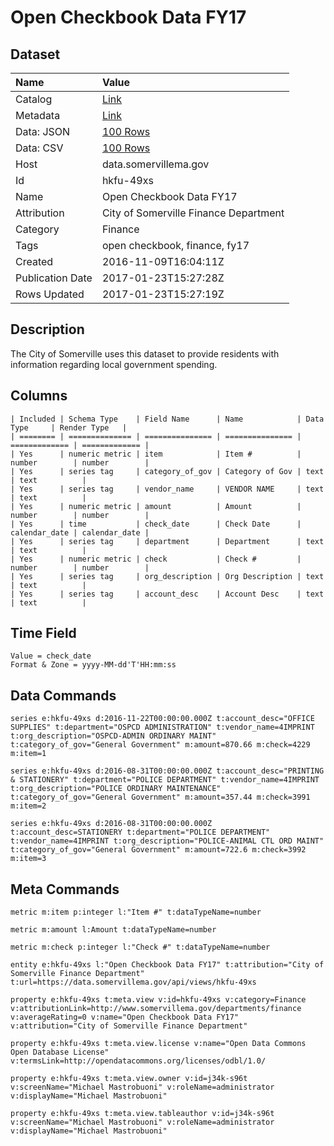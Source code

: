 # Open Checkbook Data FY17

## Dataset

| Name | Value |
| :--- | :---- |
| Catalog | [Link](https://catalog.data.gov/dataset/open-checkbook-data-fy17) |
| Metadata | [Link](https://data.somervillema.gov/api/views/hkfu-49xs) |
| Data: JSON | [100 Rows](https://data.somervillema.gov/api/views/hkfu-49xs/rows.json?max_rows=100) |
| Data: CSV | [100 Rows](https://data.somervillema.gov/api/views/hkfu-49xs/rows.csv?max_rows=100) |
| Host | data.somervillema.gov |
| Id | hkfu-49xs |
| Name | Open Checkbook Data FY17 |
| Attribution | City of Somerville Finance Department |
| Category | Finance |
| Tags | open checkbook, finance, fy17 |
| Created | 2016-11-09T16:04:11Z |
| Publication Date | 2017-01-23T15:27:28Z |
| Rows Updated | 2017-01-23T15:27:19Z |

## Description

The City of Somerville uses this dataset to provide residents with information regarding local government spending.

## Columns

```ls
| Included | Schema Type    | Field Name      | Name            | Data Type     | Render Type   |
| ======== | ============== | =============== | =============== | ============= | ============= |
| Yes      | numeric metric | item            | Item #          | number        | number        |
| Yes      | series tag     | category_of_gov | Category of Gov | text          | text          |
| Yes      | series tag     | vendor_name     | VENDOR NAME     | text          | text          |
| Yes      | numeric metric | amount          | Amount          | number        | number        |
| Yes      | time           | check_date      | Check Date      | calendar_date | calendar_date |
| Yes      | series tag     | department      | Department      | text          | text          |
| Yes      | numeric metric | check           | Check #         | number        | number        |
| Yes      | series tag     | org_description | Org Description | text          | text          |
| Yes      | series tag     | account_desc    | Account Desc    | text          | text          |
```

## Time Field

```ls
Value = check_date
Format & Zone = yyyy-MM-dd'T'HH:mm:ss
```

## Data Commands

```ls
series e:hkfu-49xs d:2016-11-22T00:00:00.000Z t:account_desc="OFFICE SUPPLIES" t:department="OSPCD ADMINISTRATION" t:vendor_name=4IMPRINT t:org_description="OSPCD-ADMIN ORDINARY MAINT" t:category_of_gov="General Government" m:amount=870.66 m:check=4229 m:item=1

series e:hkfu-49xs d:2016-08-31T00:00:00.000Z t:account_desc="PRINTING & STATIONERY" t:department="POLICE DEPARTMENT" t:vendor_name=4IMPRINT t:org_description="POLICE ORDINARY MAINTENANCE" t:category_of_gov="General Government" m:amount=357.44 m:check=3991 m:item=2

series e:hkfu-49xs d:2016-08-31T00:00:00.000Z t:account_desc=STATIONERY t:department="POLICE DEPARTMENT" t:vendor_name=4IMPRINT t:org_description="POLICE-ANIMAL CTL ORD MAINT" t:category_of_gov="General Government" m:amount=722.6 m:check=3992 m:item=3
```

## Meta Commands

```ls
metric m:item p:integer l:"Item #" t:dataTypeName=number

metric m:amount l:Amount t:dataTypeName=number

metric m:check p:integer l:"Check #" t:dataTypeName=number

entity e:hkfu-49xs l:"Open Checkbook Data FY17" t:attribution="City of Somerville Finance Department" t:url=https://data.somervillema.gov/api/views/hkfu-49xs

property e:hkfu-49xs t:meta.view v:id=hkfu-49xs v:category=Finance v:attributionLink=http://www.somervillema.gov/departments/finance v:averageRating=0 v:name="Open Checkbook Data FY17" v:attribution="City of Somerville Finance Department"

property e:hkfu-49xs t:meta.view.license v:name="Open Data Commons Open Database License" v:termsLink=http://opendatacommons.org/licenses/odbl/1.0/

property e:hkfu-49xs t:meta.view.owner v:id=j34k-s96t v:screenName="Michael Mastrobuoni" v:roleName=administrator v:displayName="Michael Mastrobuoni"

property e:hkfu-49xs t:meta.view.tableauthor v:id=j34k-s96t v:screenName="Michael Mastrobuoni" v:roleName=administrator v:displayName="Michael Mastrobuoni"
```